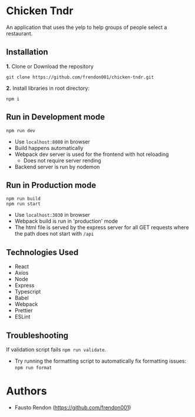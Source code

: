 # Chicken Tndr

An application that uses the yelp to help groups of people select a restaurant.

## Installation

**1.** Clone or Download the repository

```
git clone https://github.com/frendon001/chicken-tndr.git
```

**2.** Install libraries in root directory:

```
npm i
```

## Run in Development mode

```
npm run dev
```

-   Use `localhost:8080` in browser
-   Build happens automatically
-   Webpack dev server is used for the frontend with hot reloading
    -   Does not require server rending
-   Backend server is run by nodemon

## Run in Production mode

```
npm run build
npm run start
```

-   Use `localhost:3030` in browser
-   Webpack build is run in 'production' mode
-   The html file is served by the express server for all GET requests where the
    path does not start with `/api`

## Technologies Used

-   React
-   Axios
-   Node
-   Express
-   Typescript
-   Babel
-   Webpack
-   Prettier
-   ESLint

## Troubleshooting

If validation script fails `npm run validate`.

-   Try running the formatting script to automatically fix formatting issues:
    `npm run format`

# Authors

-   Fausto Rendon (https://github.com/frendon001)
